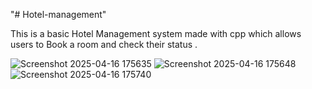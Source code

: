 "# Hotel-management" 

This is a basic Hotel Management system made with cpp which allows users to Book a room and check their status .

![Screenshot 2025-04-16 175635](https://github.com/user-attachments/assets/c4b32427-8b25-4613-8306-de3f856d4ae0)
![Screenshot 2025-04-16 175648](https://github.com/user-attachments/assets/fbf7a5e3-71c6-4761-865d-181754dbfb49)
![Screenshot 2025-04-16 175740](https://github.com/user-attachments/assets/dd01df4b-c1d8-4ab6-9866-263b74954d48)



